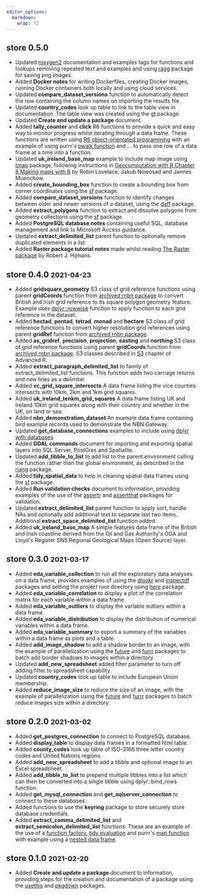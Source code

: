 ```yaml
---
editor_options: 
  markdown: 
    wrap: 72
---
```


## store 0.5.0

-   Updated [roxygen2](https://roxygen2.r-lib.org/index.html)
    documentation and examples tags for functions and lookups removing
    repeated text and examples and using [ragg](https://ragg.r-lib.org/)
    package for saving png images.
-   Added **Docker notes** for writing Dockerfiles, creating Docker
    images, running Docker containers both locally and using cloud
    services.
-   Updated **compare_dataset_versions** function to automatically
    detect the row containing the column names on importing the results
    file.
-   Updated **country_codes** look up table to link to the table view in
    documentation. The table view was created using the
    [gt](https://gt.rstudio.com/) package.
-   Updated **Create and update a package** document.
-   Added **tally_counter** and **click** R6 functions to provide a
    quick and easy way to monitor progress whilst iterating through a
    data frame. These functions are written using [R6 object-orientated
    programming](https://r6.r-lib.org/) with an example of using purrr's
    [pwalk function](https://purrr.tidyverse.org/reference/map2.html)
    and ... to pass one row of a data frame at a time into a function.
-   Updated **uk_ireland_base_map** example to include map image using
    [tmap](https://github.com/mtennekes/tmap) package, following
    instructions in [Geocomputation with R Chapter 8 Making maps with
    R](https://geocompr.robinlovelace.net/adv-map.html) by Robin
    Lovelace, Jakub Nowosad and Jannes Muenchow.
-   Added **create_bounding_box** function to create a bounding box from
    corner coordinates using the
    [sf](https://r-spatial.github.io/sf/reference/st.html) package.
-   Added **compare_dataset_versions** function to identify changes
    between older and newer versions of a dataset, using the
    [daff](https://github.com/edwindj/daff) package.
-   Added **extract_polygons** function to extract and dissolve polygons
    from geometry collections using the
    [sf](https://r-spatial.github.io/sf/) package.
-   Added **PostgreSQL database notes** containing useful SQL, database
    management and link to Microsoft Access guidance.
-   Updated **extract_delimited_list** parent function to optionally
    remove duplicated elements in a list.
-   Added **Raster package tutorial notes** made whilst reading [The
    Raster package](https://rspatial.org/raster/pkg/index.html) by
    Robert J. Hijmans.

## store 0.4.0 <font size="4">2021-04-23</font>

-   Added **gridsquare_geometry** S3 class of grid reference functions
    using parent **gridCoords** function from [archived rnbn
    package](https://github.com/ropensci-archive/rnbn/issues/37) to
    convert British and Irish grid reference to its square polygon
    geometry feature. Example uses
    [dplyr::rowwise](https://dplyr.tidyverse.org/reference/rowwise.html)
    function to apply function to each grid reference in the dataset.
-   Added **hectad**, **pentad**, **tetrad**, **monad** and **hectare**
    S3 class of grid reference functions to convert higher resolution
    grid references using parent **gridRef** function from [archived
    rnbn package](https://github.com/ropensci-archive/rnbn/issues/37).
-   Added **as_gridref**, **precision**, **projection**, **easting** and
    **northing** S3 class of grid reference functions using parent
    **gridCoords** function from [archived rnbn
    package](https://github.com/ropensci-archive/rnbn/issues/37). S3
    classes described in [S3](https://adv-r.hadley.nz/s3.html) chapter
    of Advanced R.
-   Added **extract_paragraph_delimited_list** to family of
    extract_delimited_list functions. This function adds two carriage
    returns and new lines as a delimiter.
-   Added **vc_grid_square_intersects** A data frame listing the vice
    counties intersects with 10km, 2km and 1km grid squares.
-   Added **uk_ireland_tenkm_grid_squares** A data frame listing UK and
    Ireland 10km grid squares along with their country and whether in
    the UK, on land or sea.
-   Added **nbn_demonstration_dataset** An example data frame containing
    bird example records used to demonstrate the NBN Gateway.
-   Updated **get_database_connections** examples to include using
    [dplyr with databases](https://db.rstudio.com/dplyr/).
-   Added **GDAL commands** document for importing and exporting spatial
    layers into SQL Server, PostGres and Spatialite.
-   Updated **add_tibble_to_list** to add list to the parent environment
    calling the function rather than the global environment, as
    described in the [rlang](https://rlang.r-lib.org/index.html)
    package.
-   Added **tidy_spatial_data** to help in cleaning spatial data frames
    using the [sf](https://r-spatial.github.io/sf/) package.
-   Added **Run validation checks** document to information, providing
    examples of the use of the
    [assertr](https://cran.r-project.org/web/packages/assertr/vignettes/assertr.html)
    and [assertthat](https://github.com/hadley/assertthat) packages for
    validation.
-   Updated **extract_delimited_list** parent function to apply sort,
    handle NAs and optionally add additional text to separate last two
    items. Additional **extract_space_delimited_list** function added.
-   Added **uk_ireland_base_map** A simple features data frame of the
    British and Irish coastline derived from the Oil and Gas Authority's
    OGA and Lloyd's Register SNS Regional Geological Maps (Open Source)
    layer.

## store 0.3.0 <font size="4">2021-03-17</font>

-   Added **eda_variable_collection** to run all the exploratory data
    analyses on a data frame, provides examples of using the
    [dlookr](https://github.com/choonghyunryu/dlookr) and
    [inspectdf](https://alastairrushworth.github.io/inspectdf/) packages
    and setting the project root directory using
    [here](https://github.com/r-lib/here) package.
-   Added **eda_variable_correlation** to display a plot of the
    correlation matrix for each variable within a data frame.
-   Added **eda_variable_outliers** to display the variable outliers
    within a data frame.
-   Added **eda_variable_distribution** to display the distribution of
    numerical variables within a data frame.
-   Added **eda_variable_summary** to export a summary of the variables
    within a data frame as plots and a table.
-   Added **add_image_shadow** to add a shadow border to an image, with
    the example of parallelization using the
    [future](https://github.com/HenrikBengtsson/future) and
    [furrr](https://davisvaughan.github.io/furrr/) packages to batch add
    border shadows to images within a directory.
-   Updated **add_new_spreadsheet** added filter parameter to turn off
    adding filter to spreadsheet capability.
-   Updated **country_codes** look up table to include European Union
    membership.
-   Added **reduce_image_size** to reduce the size of an image, with the
    example of parallelization using the
    [future](https://github.com/HenrikBengtsson/future) and
    [furrr](https://davisvaughan.github.io/furrr/) packages to batch
    reduce images size within a directory.

## store 0.2.0 <font size="4">2021-03-02</font>

-   Added **get_postgres_connection** to connect to PostgreSQL database.
-   Added **display_table** to display data frames in a formatted html
    table.
-   Added **county_codes** look up table of ISO-3166 three letter
    country codes and United Nations regions.
-   Added **add_new_spreadsheet** to add a tibble and optional image to
    an Excel spreadsheet.
-   Added **add_tibble_to_list** to prepend multiple tibbles into a list
    which can then be converted into a single tibble using
    dplyr::bind_rows function.
-   Added **get_mysql_connection** and **get_sqlserver_connection** to
    connect to these databases.
-   Added functions to use the **keyring** package to store securely
    store database credentials.
-   Added **extract_comma_delimited_list** and
    **extract_semicolon_delimited_list** functions. These are an example
    of the use of a [function
    factory](https://adv-r.hadley.nz/function-factories.html), [tidy
    evaluation](https://www.tidyverse.org/blog/2020/02/glue-strings-and-tidy-eval/)
    and purrr's [map
    function](https://purrr.tidyverse.org/reference/map.html) with
    example using a [nested data
    frame](https://cran.r-project.org/web/packages/tidyr/vignettes/nest.html).

## store 0.1.0 <font size="4">2021-02-20</font>

-   Added **Create and update a package** document to information,
    providing steps for the creation and documentation of a package
    using the [usethis](https://usethis.r-lib.org/) and
    [pkgdown](https://pkgdown.r-lib.org/) packages.
